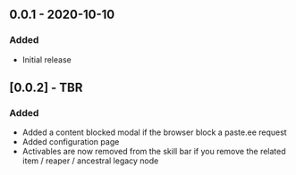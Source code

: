 ## 0.0.1 - 2020-10-10

### Added

- Initial release

## [0.0.2] - TBR

### Added

- Added a content blocked modal if the browser block a paste.ee request
- Added configuration page
- Activables are now removed from the skill bar if you remove the related item / reaper / ancestral legacy node